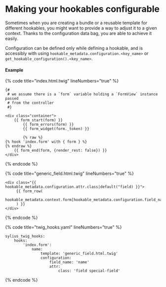 # Making your hookables configurable

Sometimes when you are creating a bundle or a reusable template for different hookables, you might want to provide a way to adjust it to a given context. Thanks to the configuration data bag, you are able to achieve it easily.

Configuration can be defined only while defining a hookable, and is accessibly with using `hookable_metadata.configuration.<key_name>` or `get_hookable_configuration().<key_name>`.

#### Example

{% code title="index.html.twig" lineNumbers="true" %}
```
{#
 # we assume there is a `form` variable holding a `FormView` instance passed
 # from the controller
 #}

<div class="container">
    {{ form_start(form) }}
        {{ form_errors(form) }}
        {{ form_widget(form._token) }}
    
        {% raw %}
{% hook 'index.form' with { form } %}
{% endraw %}
    {{ form_end(form, {render_rest: false}) }}
</div>
```
{% endcode %}

{% code title="generic_field.html.twig" lineNumbers="true" %}
```
<div class="{{ hookable_metadata.configuration.attr.class|default("field) }}">
     {{ form_row(
          hookable_metadata.context.form[hookable_metadata.configuration.field_name]
     ) }}
</div>
```
{% endcode %}

{% code title="twig_hooks.yaml" lineNumbers="true" %}
```
sylius_twig_hooks:
    hooks:
        'index.form':
            name:
                template: 'generic_field.html.twig'
                configuration:
                    field_name: 'name'
                    attr:
                        class: 'field special-field'
```
{% endcode %}
